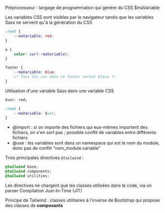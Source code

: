 Préprocesseur : langage de programmation qui génère du CSS
$maVariable

Les variables CSS sont visibles par le navigateur tandis que les variables Sass ne servent qu'à la génération du CSS

```css
:root {
	--maVariable: red;
}

a {
	color: var(--maVariable);
}

footer {
	--maVariable: blue;
	/* Tous les <a> dans le footer seront bleus */
}
```

Utilisation d'une variable Sass dans une variable CSS

```css
$var: red;

:root {
	--maVariable: $var;
}
```

- @import : si on importe des fichiers qui eux-mêmes importent des fichiers, on s'en sort pas ; possible conflit de variables entre différents fichiers
- @use : les variables sont dans un namespace qui est le nom du module, donc pas de conflit "nom_module.variable"

Trois principales directives `@tailwind` :
```css
@tailwind base;
@tailwind components;
@tailwind utilities;
```

Les directives ne chargent que les classes utilisées dans le code, via un parser
Compilation Just-In-Time (JIT)

Principe de Tailwind : classes utilitaires à l'inverse de Bootstrap qui propose des classes de **composants**

